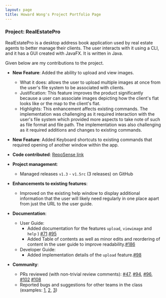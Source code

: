 ```yaml
---
layout: page
title: Howard Wong's Project Portfolio Page
---
```


### Project: RealEstatePro

RealEstatePro is a desktop address book application used by real estate agents to better manage their clients. The user interacts with it using a CLI, and it has a GUI created with JavaFX. It is written in Java.

Given below are my contributions to the project.

* **New Feature**: Added the ability to upload and view images.
  * What it does: allows the user to upload multiple images at once from the user's file system to be associated with clients.
  * Justification: This feature improves the product significantly because a user can associate images depicting how the client's flat looks like or the map to the client's flat.
  * Highlights: This enhancement affects existing commands. The implementation was challenging as it required interaction with the user's file system which provided more aspects to take note of such as file format and file path.  The implementation was also challenging as it required additions and changes to existing commands.

* **New Feature**: Added Keyboard shortcuts to existing commands that required opening of another window within the app.

* **Code contributed**: [RepoSense link](https://nus-cs2103-ay2122s2.github.io/tp-dashboard/?search=&sort=groupTitle&sortWithin=title&timeframe=commit&mergegroup=&groupSelect=groupByRepos&breakdown=true&checkedFileTypes=docs~functional-code~test-code~other&since=2022-02-18&tabOpen=true&tabType=authorship&tabAuthor=howardwhw2&tabRepo=AY2122S2-CS2103-W16-4%2Ftp%5Bmaster%5D&authorshipIsMergeGroup=false&authorshipFileTypes=docs~functional-code~test-code~other&authorshipIsBinaryFileTypeChecked=false)

* **Project management**:
  * Managed releases `v1.3` - `v1.5rc` (3 releases) on GitHub

* **Enhancements to existing features**:
  * Improved on the existing help window to display additional information that the user will likely need regularly in one place apart from just the URL to the user guide.

* **Documentation**:
  * User Guide:
    * Added documentation for the features `upload`, `viewimage` and `help` ) [\#71](https://github.com/AY2122S2-CS2103-W16-4/tp/pull/71) [\#95](https://github.com/AY2122S2-CS2103-W16-4/tp/pull/95)
    * Added Table of contents as well as minor edits and reordering of content in the user guide to improve readability.[\#186](https://github.com/AY2122S2-CS2103-W16-4/tp/pull/186)
  * Developer Guide:
    * Added implementation details of the `upload` feature.[\#98](https://github.com/AY2122S2-CS2103-W16-4/tp/pull/98)

* **Community**:
  * PRs reviewed (with non-trivial review comments): [\#47](https://github.com/AY2122S2-CS2103-W16-4/tp/pull/47), [\#94](https://github.com/AY2122S2-CS2103-W16-4/tp/pull/94), [\#96](https://github.com/AY2122S2-CS2103-W16-4/tp/pull/96), [\#102](https://github.com/AY2122S2-CS2103-W16-4/tp/pull/102) [\#108](https://github.com/AY2122S2-CS2103-W16-4/tp/pull/108)
  * Reported bugs and suggestions for other teams in the class (examples: [1](), [2](), [3]())

